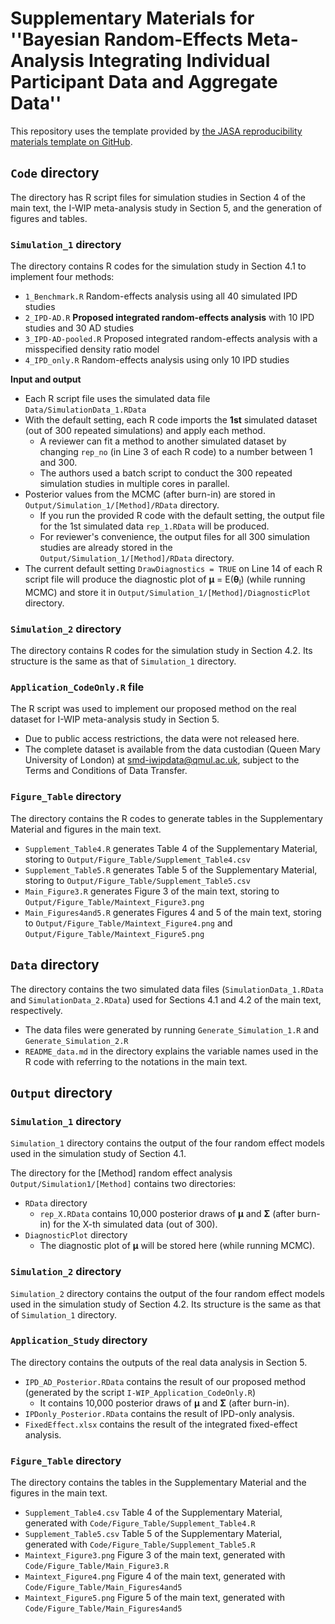 # **Supplementary Materials for ''Bayesian Random-Effects Meta-Analysis Integrating Individual Participant Data and Aggregate Data''**

This repository uses the template provided by [the JASA reproducibility materials template on GitHub](https://github.com/jasa-acs/repro-template).

## `Code` directory

The directory has R script files for simulation studies in Section 4 of the main text, the I-WIP meta-analysis study in Section 5, and the generation of figures and tables. 

### `Simulation_1` directory

The directory contains R codes for the simulation study in Section 4.1 to implement four methods: 
  - `1_Benchmark.R` Random-effects analysis using all 40 simulated IPD studies
  - `2_IPD-AD.R` **Proposed integrated random-effects analysis** with 10 IPD studies and 30 AD studies
  - `3_IPD-AD-pooled.R` Proposed integrated random-effects analysis with a misspecified density ratio model
  - `4_IPD_only.R` Random-effects analysis using only 10 IPD studies

**Input and output**
  - Each R script file uses the simulated data file `Data/SimulationData_1.RData`
  - With the default setting, each R code imports the **1st** simulated dataset (out of 300 repeated simulations) and apply each method. 
      - A reviewer can fit a method to another simulated dataset by changing `rep_no` (in Line 3 of each R code) to a number between 1 and 300.
      - The authors used a batch script to conduct the 300 repeated simulation studies in multiple cores in parallel.
  - Posterior values from the MCMC (after burn-in) are stored in `Output/Simulation_1/[Method]/RData` directory.
      - If you run the provided R code with the default setting, the output file for the 1st simulated data `rep_1.RData` will be produced.
      - For reviewer's convenience, the output files for all 300 simulation studies are already stored in the  `Output/Simulation_1/[Method]/RData` directory.
  - The current default setting `DrawDiagnostics = TRUE` on Line 14 of each R script file will produce the diagnostic plot of **μ** = E(**θ**<sub>l</sub>) (while running MCMC) and store it in `Output/Simulation_1/[Method]/DiagnosticPlot` directory.

### `Simulation_2` directory

The directory contains R codes for the simulation study in Section 4.2. Its structure is the same as that of `Simulation_1` directory.

### `Application_CodeOnly.R` file

The R script was used to implement our proposed method on the real dataset for I-WIP meta-analysis study in Section 5. 
  - Due to public access restrictions, the data were not released here.
  - The complete dataset is available from the data custodian (Queen Mary University of London) at smd-iwipdata@qmul.ac.uk, subject to the Terms and Conditions of Data Transfer.

### `Figure_Table` directory

The directory contains the R codes to generate tables in the Supplementary Material and figures in the main text. 
  - `Supplement_Table4.R` generates Table 4 of the Supplementary Material, storing to `Output/Figure_Table/Supplement_Table4.csv`
  - `Supplement_Table5.R` generates Table 5 of the Supplementary Material, storing to `Output/Figure_Table/Supplement_Table5.csv`
  - `Main_Figure3.R` generates Figure 3 of the main text, storing to `Output/Figure_Table/Maintext_Figure3.png`
  - `Main_Figures4and5.R` generates Figures 4 and 5 of the main text, storing to `Output/Figure_Table/Maintext_Figure4.png` and `Output/Figure_Table/Maintext_Figure5.png`
    
## `Data` directory

The directory contains the two simulated data files (`SimulationData_1.RData` and `SimulationData_2.RData`) used for Sections 4.1 and 4.2 of the main text, respectively.
  - The data files were generated by running `Generate_Simulation_1.R` and `Generate_Simulation_2.R`
  - `README_data.md` in the directory explains the variable names used in the R code with referring to the notations in the main text.  

## `Output` directory

### `Simulation_1` directory

`Simulation_1` directory contains the output of the four random effect models used in the simulation study of Section 4.1.

The directory for the [Method] random effect analysis  `Output/Simulation1/[Method]` contains two directories: 
  - `RData` directory
      - `rep_X.RData` contains 10,000 posterior draws of **μ** and **Σ** (after burn-in) for the X-th simulated data (out of 300). 
  - `DiagnosticPlot` directory
      -  The diagnostic plot of **μ** will be stored here (while running MCMC).

### `Simulation_2` directory

`Simulation_2` directory contains the output of the four random effect models used in the simulation study of Section 4.2. Its structure is the same as that of `Simulation_1` directory.

### `Application_Study` directory
  
The directory contains the outputs of the real data analysis in Section 5.
  - `IPD_AD_Posterior.RData` contains the result of our proposed method (generated by the script `I-WIP_Application_CodeOnly.R`)
      - It contains 10,000 posterior draws of **μ** and **Σ** (after burn-in).  
  - `IPDonly_Posterior.RData` contains the result of IPD-only analysis.
  - `FixedEffect.xlsx` contains the result of the integrated fixed-effect analysis. 

### `Figure_Table` directory

The directory contains the tables in the Supplementary Material and the figures in the main text. 
  - `Supplement_Table4.csv` Table 4 of the Supplementary Material, generated with `Code/Figure_Table/Supplement_Table4.R`
  - `Supplement_Table5.csv` Table 5 of the Supplementary Material, generated with `Code/Figure_Table/Supplement_Table5.R`
  - `Maintext_Figure3.png` Figure 3 of the main text, generated with `Code/Figure_Table/Main_Figure3.R`
  - `Maintext_Figure4.png` Figure 4 of the main text, generated with `Code/Figure_Table/Main_Figures4and5`
  - `Maintext_Figure5.png` Figure 5 of the main text, generated with `Code/Figure_Table/Main_Figures4and5`
